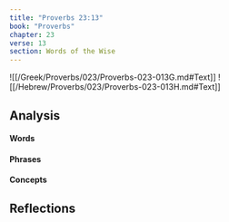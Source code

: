 ```yaml
---
title: "Proverbs 23:13"
book: "Proverbs"
chapter: 23
verse: 13
section: Words of the Wise
---
```

![[/Greek/Proverbs/023/Proverbs-023-013G.md#Text]]
![[/Hebrew/Proverbs/023/Proverbs-023-013H.md#Text]]

## Analysis

#### Words

#### Phrases

#### Concepts

## Reflections
